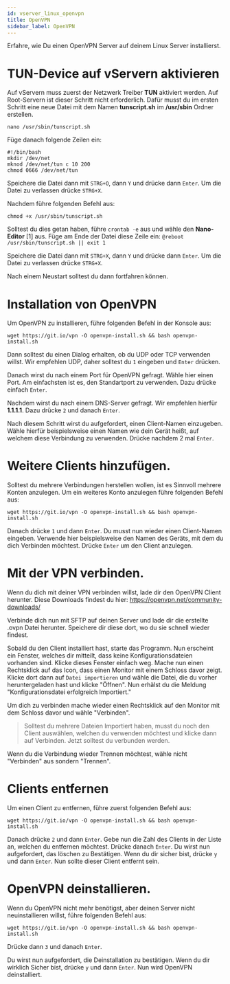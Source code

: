 ```yaml
---
id: vserver_linux_openvpn
title: OpenVPN
sidebar_label: OpenVPN
---
```


Erfahre, wie Du einen OpenVPN Server auf deinem Linux Server installierst.

# TUN-Device auf vServern aktivieren
Auf vServern muss zuerst der Netzwerk Treiber **TUN** aktiviert werden. 
Auf Root-Servern ist dieser Schritt nicht erforderlich.
Dafür musst du im ersten Schritt eine neue Datei mit dem Namen **tunscript.sh** im **/usr/sbin** Ordner erstellen. 
```
nano /usr/sbin/tunscript.sh 
```

Füge danach folgende Zeilen ein:
```
#!/bin/bash
mkdir /dev/net
mknod /dev/net/tun c 10 200
chmod 0666 /dev/net/tun
```

Speichere die Datei dann mit `STRG+O`, dann `Y` und drücke dann `Enter`. 
Um die Datei zu verlassen drücke `STRG+X`.

Nachdem führe folgenden Befehl aus: 
```
chmod +x /usr/sbin/tunscript.sh
```

Solltest du dies getan haben, führe ```crontab -e``` aus und wähle den **Nano-Editor** [1] aus. 
Füge am Ende der Datei diese Zeile ein: 
``` @reboot /usr/sbin/tunscript.sh || exit 1 ```

Speichere die Datei dann mit `STRG+X`, dann `Y` und drücke dann `Enter`. 
Um die Datei zu verlassen drücke `STRG+X`.

Nach einem Neustart solltest du dann fortfahren können.

# Installation von OpenVPN
Um OpenVPN zu installieren, führe folgenden Befehl in der Konsole aus: 
```
wget https://git.io/vpn -O openvpn-install.sh && bash openvpn-install.sh
```

Dann solltest du einen Dialog erhalten, ob du UDP oder TCP verwenden willst.
Wir empfehlen UDP, daher solltest du `1` eingeben und `Enter` drücken.

Danach wirst du nach einem Port für OpenVPN gefragt.
Wähle hier einen Port. Am einfachsten ist es, den Standartport zu verwenden. 
Dazu drücke einfach `Enter`.

Nachdem wirst du nach einem DNS-Server gefragt. Wir empfehlen hierfür **1.1.1.1**.
Dazu drücke `2` und danach `Enter`.

Nach diesem Schritt wirst du aufgefordert, einen Client-Namen einzugeben. 
Wähle hierfür beispielsweise einen Namen wie dein Gerät heißt, auf welchem diese Verbindung zu verwenden. 
Drücke nachdem 2 mal `Enter`. 

# Weitere Clients hinzufügen.
Solltest du mehrere Verbindungen herstellen wollen, ist es Sinnvoll mehrere Konten anzulegen. 
Um ein weiteres Konto anzulegen führe folgenden Befehl aus: 
```
wget https://git.io/vpn -O openvpn-install.sh && bash openvpn-install.sh
```

Danach drücke `1` und dann `Enter`. 
Du musst nun wieder einen Client-Namen eingeben. 
Verwende hier beispielsweise den Namen des Geräts, mit dem du dich Verbinden möchtest.
Drücke `Enter` um den Client anzulegen. 

# Mit der VPN verbinden. 
Wenn du dich mit deiner VPN verbinden willst, lade dir den OpenVPN Client herunter.
Diese Downloads findest du hier: https://openvpn.net/community-downloads/

Verbinde dich nun mit SFTP auf deinen Server und lade dir die erstellte .ovpn Datei herunter. 
Speichere dir diese dort, wo du sie schnell wieder findest.

Sobald du den Client installiert hast, starte das Programm. Nun erscheint ein Fenster, welches dir mitteilt, dass keine Konfigurationsdateien vorhanden sind. Klicke dieses Fenster einfach weg.
Mache nun einen Rechtsklick auf das Icon, dass einen Monitor mit einem Schloss davor zeigt.
Klicke dort dann auf `Datei importieren` und wähle die Datei, die du vorher heruntergeladen hast und klicke "Öffnen".
Nun erhälst du die Meldung "Konfigurationsdatei erfolgreich Importiert."

Um dich zu verbinden mache wieder einen Rechtsklick auf den Monitor mit dem Schloss davor und wähle "Verbinden".
> Solltest du mehrere Dateien Importiert haben, musst du noch den Client auswählen, welchen du verwenden möchtest und klicke dann auf Verbinden.
Jetzt solltest du verbunden werden.

Wenn du die Verbindung wieder Trennen möchtest, wähle nicht "Verbinden" aus sondern "Trennen". 

# Clients entfernen
Um einen Client zu entfernen, führe zuerst folgenden Befehl aus:
```
wget https://git.io/vpn -O openvpn-install.sh && bash openvpn-install.sh
```

Danach drücke `2` und dann `Enter`.
Gebe nun die Zahl des Clients in der Liste an, welchen du entfernen möchtest. Drücke danach `Enter`.
Du wirst nun aufgefordert, das löschen zu Bestätigen. Wenn du dir sicher bist, drücke `y` und dann `Enter`.
Nun sollte dieser Client entfernt sein. 

# OpenVPN deinstallieren. 
Wenn du OpenVPN nicht mehr benötigst, aber deinen Server nicht neuinstallieren willst, führe folgenden Befehl aus: 
```
wget https://git.io/vpn -O openvpn-install.sh && bash openvpn-install.sh
```
Drücke dann `3` und danach `Enter`.

Du wirst nun aufgefordert, die Deinstallation zu bestätigen. Wenn du dir wirklich Sicher bist, drücke `y` und dann `Enter`.
Nun wird OpenVPN deinstalliert.

